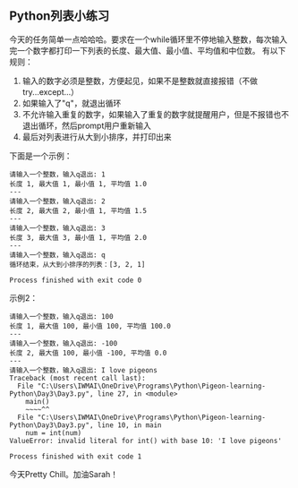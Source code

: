 ## Python列表小练习

今天的任务简单一点哈哈哈。要求在一个while循环里不停地输入整数，每次输入完一个数字都打印一下列表的长度、最大值、最小值、平均值和中位数。
有以下规则：
1. 输入的数字必须是整数，方便起见，如果不是整数就直接报错（不做try...except...）
2. 如果输入了"q"，就退出循环
3. 不允许输入重复的数字，如果输入了重复的数字就提醒用户，但是不报错也不退出循环，然后prompt用户重新输入
4. 最后对列表进行从大到小排序，并打印出来

下面是一个示例：
```
请输入一个整数，输入q退出: 1
长度 1, 最大值 1, 最小值 1, 平均值 1.0
---
请输入一个整数，输入q退出: 2
长度 2, 最大值 2, 最小值 1, 平均值 1.5
---
请输入一个整数，输入q退出: 3
长度 3, 最大值 3, 最小值 1, 平均值 2.0
---
请输入一个整数，输入q退出: q
循环结束，从大到小排序的列表：[3, 2, 1]

Process finished with exit code 0
```

示例2：
```
请输入一个整数，输入q退出: 100
长度 1, 最大值 100, 最小值 100, 平均值 100.0
---
请输入一个整数，输入q退出: -100
长度 2, 最大值 100, 最小值 -100, 平均值 0.0
---
请输入一个整数，输入q退出: I love pigeons
Traceback (most recent call last):
  File "C:\Users\IWMAI\OneDrive\Programs\Python\Pigeon-learning-Python\Day3\Day3.py", line 27, in <module>
    main()
    ~~~~^^
  File "C:\Users\IWMAI\OneDrive\Programs\Python\Pigeon-learning-Python\Day3\Day3.py", line 10, in main
    num = int(num)
ValueError: invalid literal for int() with base 10: 'I love pigeons'

Process finished with exit code 1
```

今天Pretty Chill。加油Sarah！
